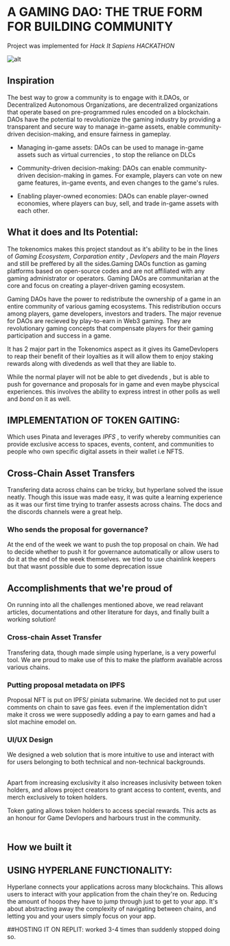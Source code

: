 # A GAMING DAO: THE TRUE FORM FOR BUILDING COMMUNITY

Project was implemented for *Hack It Sapiens HACKATHON*

![alt](https://github.com/TeamRaptor22/GAME-DEV-DAO/blob/daef4ddddf2521575d021bd151221bd7737ef254/Screenshot%202023-04-16%20012830.png)
## Inspiration

The best way to grow a community is to engage with it.DAOs, or Decentralized Autonomous Organizations, are decentralized organizations that operate based on pre-programmed rules encoded on a blockchain. DAOs have the potential to revolutionize the gaming industry by providing a transparent and secure way to manage in-game assets, enable community-driven decision-making, and ensure fairness in gameplay. <br>

* Managing in-game assets: DAOs can be used to manage in-game assets such as virtual currencies , to stop the reliance on DLCs 
* Community-driven decision-making: DAOs can enable community-driven decision-making in games. For example, players can vote on new game features, in-game events, and even changes to the game's rules.

* Enabling player-owned economies: DAOs can enable player-owned economies, where players can buy, sell, and trade in-game assets with each other.

## What it does and Its Potential:

The tokenomics makes this project standout as it's ability to be in the lines of *Gaming Ecosystem*, *Corparation entity* , *Devlopers* and the main *Players* and still be preffered by all the sides.Gaming DAOs function as gaming platforms based on open-source codes and are not affiliated with any gaming administrator or operators. Gaming DAOs are communitarian at the core and focus on creating a player-driven gaming ecosystem. 

Gaming DAOs have the power to redistribute the ownership of a game in an entire community of various gaming ecosystems. This redistribution occurs among players, game developers, investors and traders.
The major revenue for DAOs are recieved by play-to-earn in Web3 gaming. They are revolutionary gaming concepts that compensate players for their gaming participation and success in a game.

It has 2 major part in the Tokenomics aspect as it gives its GameDevlopers to reap their benefit of their loyalties as it will allow them to enjoy staking rewards along with divedends as well that they are liable to.

While the normal player will not be able to get divedends , but is able to push for governance and proposals for in game and even maybe physcical experiences. this  involves the ability to express intrest in other polls as well and *bond* on it as well.

## IMPLEMENTATION OF TOKEN GAITING:
 Which uses Pinata and leverages *IPFS* , to verify whereby communities can provide exclusive access to spaces, events, content, and communities to people who own specific digital assets in their wallet i.e NFTS.
 
 ## Cross-Chain Asset Transfers
Transfering data across chains can be tricky, but hyperlane solved the issue neatly. Though this issue was made easy, it was quite a learning experience as it was our first time trying to tranfer assests across chains. The docs and the discords channels were a great help. 

### Who sends the proposal for governance?
At the end of the week we want to push the top proposal on chain. We had to decide whether to push it for governance automatically or allow users to do it at the end of the week themselves. we tried to use chainlink keepers but that wasnt possible due to some deprecation issue

## Accomplishments that we're proud of

On running into all the challenges mentioned above, we read relavant articles, documentations and other literature for days, and finally built a working solution!

### Cross-chain Asset Transfer
Transfering data, though made simple using hyperlane, is a very powerful tool. We are proud to make use of this to make the platform available across various chains.

### Putting proposal metadata on IPFS
Proposal NFT is put on IPFS/ piniata submarine. We decided not to put user comments on chain to save gas fees. even if the implementation didn't make it cross we were supposedly adding a pay to earn games and had a slot machine emodel on.


### UI/UX Design
We designed a web solution that is more intuitive to use and interact with for users belonging to both technical and non-technical backgrounds. <br><br>

Apart from increasing exclusivity it also increases inclusivity between token holders, and allows project creators to grant access to content, events, and merch exclusively to token holders. 

Token gating allows token holders to access special rewards. This acts as an honour for Game Devlopers and harbours trust in the community.
<br> <br>

## How we built it


## USING HYPERLANE FUNCTIONALITY:
Hyperlane connects your applications across many blockchains. This allows users to interact with your application from the chain they're on. Reducing the amount of hoops they have to jump through just to get to your app. It's about abstracting away the complexity of navigating between chains, and letting you and your users simply focus on your app.

##HOSTING IT ON REPLIT:
worked 3-4 times than suddenly stopped doing so.

